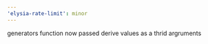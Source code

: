 ```yaml
---
'elysia-rate-limit': minor
---
```


generators function now passed derive values as a thrid argruments
